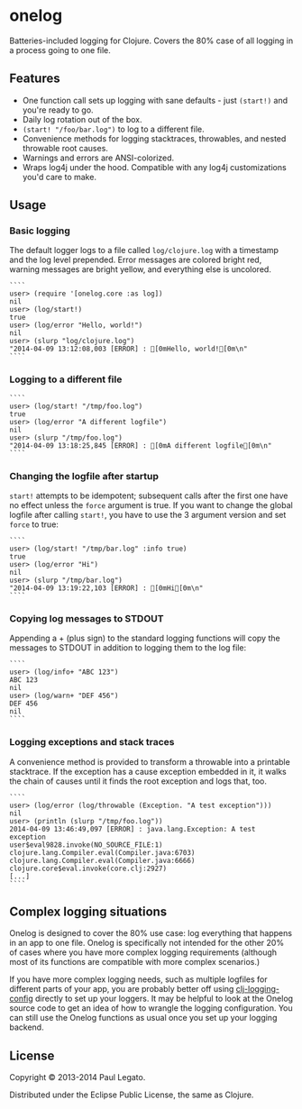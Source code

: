 # onelog

Batteries-included logging for Clojure. Covers the 80% case of all
logging in a process going to one file.

## Features
* One function call sets up logging with sane defaults - just
  `(start!)` and you're ready to go.
* Daily log rotation out of the box.
* `(start! "/foo/bar.log")` to log to a different file.
* Convenience methods for logging stacktraces, throwables, and
  nested throwable root causes.
* Warnings and errors are ANSI-colorized.
* Wraps log4j under the hood. Compatible with any log4j customizations
  you'd care to make.


## Usage

### Basic logging

The default logger logs to a file called `log/clojure.log` with a
timestamp and the log level prepended. Error messages are colored
bright red, warning messages are bright yellow, and everything else is
uncolored.

    ````
    user> (require '[onelog.core :as log])
    nil
    user> (log/start!)
    true
    user> (log/error "Hello, world!")
    nil
    user> (slurp "log/clojure.log")
    "2014-04-09 13:12:08,003 [ERROR] : [0mHello, world![0m\n"
    ````
    
### Logging to a different file

    ````
    user> (log/start! "/tmp/foo.log")
    true
    user> (log/error "A different logfile")
    nil
    user> (slurp "/tmp/foo.log")
    "2014-04-09 13:18:25,845 [ERROR] : [0mA different logfile[0m\n"
    ````

### Changing the logfile after startup
`start!` attempts to be idempotent; subsequent calls after the first one have no
effect unless the `force` argument is true. If you want to change the global logfile
after calling `start!`, you have to use the 3 argument version and set `force` to true:


    ````
    user> (log/start! "/tmp/bar.log" :info true)
    true
    user> (log/error "Hi")
    nil
    user> (slurp "/tmp/bar.log")
    "2014-04-09 13:19:22,103 [ERROR] : [0mHi[0m\n"
    ````

### Copying log messages to STDOUT

Appending a + (plus sign) to the standard logging functions will copy 
the messages to STDOUT in addition to logging them to the log file:

    ````
    user> (log/info+ "ABC 123")
    ABC 123
    nil
    user> (log/warn+ "DEF 456")
    DEF 456
    nil
    ````

### Logging exceptions and stack traces

A convenience method is provided to transform a throwable into a printable stacktrace.
If the exception has a cause exception embedded in it, it walks the chain of causes
until it finds the root exception and logs that, too.

    ````
    user> (log/error (log/throwable (Exception. "A test exception")))
    nil
    user> (println (slurp "/tmp/foo.log"))
    2014-04-09 13:46:49,097 [ERROR] : java.lang.Exception: A test exception
    user$eval9828.invoke(NO_SOURCE_FILE:1)
    clojure.lang.Compiler.eval(Compiler.java:6703)
    clojure.lang.Compiler.eval(Compiler.java:6666)
    clojure.core$eval.invoke(core.clj:2927)
    [...]
    ````

## Complex logging situations 

Onelog is designed to cover the 80% use case: log everything that happens in an app to one file.
Onelog is specifically not intended for the other 20% of cases where you have more complex logging
requirements (although most of its functions are compatible with more complex scenarios.)

If you have more complex logging needs, such as multiple logfiles for different parts of 
your app, you are probably better off using [clj-logging-config](https://github.com/malcolmsparks/clj-logging-config)
directly to set up your loggers. It may be helpful to
look at the Onelog source code to get an idea of how to wrangle the
logging configuration. You can still use the Onelog functions
as usual once you set up your logging backend. 

## License

Copyright © 2013-2014 Paul Legato.

Distributed under the Eclipse Public License, the same as Clojure.
